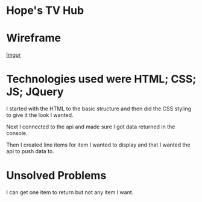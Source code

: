 # Hope's TV Hub

# Wireframe
[Imgur](https://i.imgur.com/KSRJ0Bg.jpg)

# Technologies used were HTML; CSS; JS; JQuery

I started with the HTML to the basic structure and then did the CSS styling to give it the look I wanted. 

Next I connected to the api and made sure I got data returned in the console. 

Then I created line items for item I wanted to display and that I wanted the api to push data to. 

# Unsolved Problems

I can get one item to return but not any item I want.